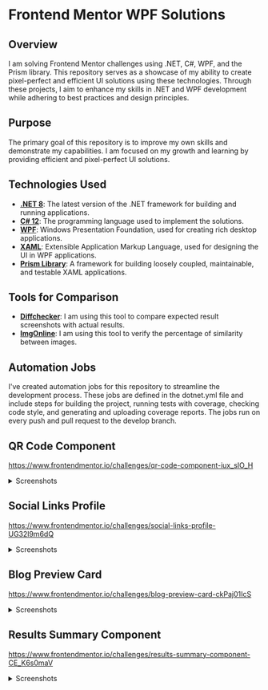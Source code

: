 # Frontend Mentor WPF Solutions

## Overview

I am solving Frontend Mentor challenges using .NET, C#, WPF, and the Prism library. This repository serves as a showcase of my ability to create pixel-perfect and efficient UI solutions using these technologies. Through these projects, I aim to enhance my skills in .NET and WPF development while adhering to best practices and design principles.

## Purpose

The primary goal of this repository is to improve my own skills and demonstrate my capabilities. I am focused on my growth and learning by providing efficient and pixel-perfect UI solutions.

## Technologies Used

- **[.NET 8](https://dotnet.microsoft.com/en-us/download/dotnet/8.0)**: The latest version of the .NET framework for building and running applications.
- **[C# 12](https://learn.microsoft.com/en-us/dotnet/csharp/whats-new/csharp-12)**: The programming language used to implement the solutions.
- **[WPF](https://learn.microsoft.com/en-us/dotnet/desktop/wpf/overview/?view=netdesktop-8.0)**: Windows Presentation Foundation, used for creating rich desktop applications.
- **[XAML](https://learn.microsoft.com/en-us/dotnet/desktop/wpf/xaml/?view=netdesktop-8.0)**: Extensible Application Markup Language, used for designing the UI in WPF applications.
- **[Prism Library](https://prismlibrary.com/)**: A framework for building loosely coupled, maintainable, and testable XAML applications.

## Tools for Comparison

- **[Diffchecker](https://www.diffchecker.com/image-compare/)**: I am using this tool to compare expected result screenshots with actual results.
- **[ImgOnline](https://www.imgonline.com.ua/eng/similarity-percent-result.php)**: I am using this tool to verify the percentage of similarity between images.

## Automation Jobs

I've created automation jobs for this repository to streamline the development process. These jobs are defined in the dotnet.yml file and include steps for building the project, running tests with coverage, checking code style, and generating and uploading coverage reports. The jobs run on every push and pull request to the develop branch.

## QR Code Component

https://www.frontendmentor.io/challenges/qr-code-component-iux_sIO_H

<details>
    <summary>Screenshots</summary>
  
### Expected Result
![Expected Result](https://github.com/user-attachments/assets/43b27cfc-be88-40d5-b96a-e08882f3debc)

### Actual Result (96.87%)

![Actual Result](https://github.com/user-attachments/assets/1be65699-e68c-4fc0-af27-e8052a375296)

</details>

## Social Links Profile

https://www.frontendmentor.io/challenges/social-links-profile-UG32l9m6dQ

<details>
    <summary>Screenshots</summary>
  
### Expected Result
![Expected Result](https://github.com/user-attachments/assets/62f75f8a-23d9-4517-a0e6-99a13cf58fe0)

### Actual Result (95.56%)

![Actual Result](https://github.com/user-attachments/assets/435957fa-0cf8-48e8-9266-a3bd22731319)

### Expected Result - Active

![Expected Result - Active](https://github.com/user-attachments/assets/d08d9c58-227f-44b6-95c1-40efdd46e8e1)

### Actual Result - Active (97.38%)

![Actual Result - Active](https://github.com/user-attachments/assets/8645161f-431d-4f3e-8b05-9d59f7db6e95)

</details>

## Blog Preview Card

https://www.frontendmentor.io/challenges/blog-preview-card-ckPaj01IcS

<details>
    <summary>Screenshots</summary>
  
### Expected Result
![Expected Result](https://github.com/user-attachments/assets/4893d4a5-3604-46fb-926e-dbe601b89ae2)

### Actual Result (99.33%)

![Actual Result](https://github.com/user-attachments/assets/90a433e1-82fc-45bc-9954-37131f85cc21)

### Expected Result - Active

![Expected Result - Active](https://github.com/user-attachments/assets/32da64f7-745e-4de5-96d1-ef218e9ae0b7)

### Actual Result - Active (99.53%)

![Actual Result - Active](https://github.com/user-attachments/assets/61173279-2753-45b8-bb2f-c2d826ae41e6)

</details>

## Results Summary Component

https://www.frontendmentor.io/challenges/results-summary-component-CE_K6s0maV

<details>
    <summary>Screenshots</summary>
  
### Expected Result

![Expected Result](https://github.com/user-attachments/assets/86364aa8-e278-424b-a52c-e5e8658ac9c2)

### Actual Result (99.69%)

![Actual Result](https://github.com/user-attachments/assets/86cbd786-fdb1-4853-b0e9-c89acee1bfe9)

### Expected Result - Active

![Expected Result - Active](https://github.com/user-attachments/assets/537dc955-73ef-4f17-84f5-50a21432444a)

### Actual Result - Active (99.15%)

![Actual Result - Active](https://github.com/user-attachments/assets/3ab7d3f5-9e6a-4de7-8863-b70c35017852)

</details>
